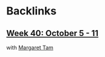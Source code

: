 
# Backlinks
## [Week 40: October 5 - 11](<Week 40: October 5 - 11.md>)
with [Margaret Tam](<Margaret Tam.md>)


